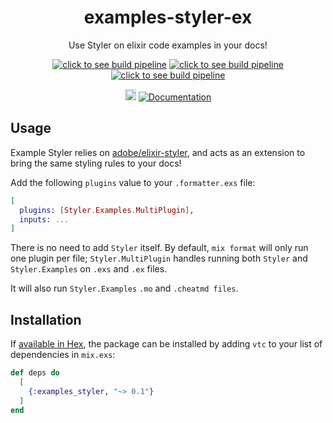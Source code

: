 <h1 align="center">examples-styler-ex</h1>
</p>
<p align="center">Use Styler on elixir code examples in your docs!</p>
<p align="center">
    <a href="https://dev.azure.com/peake100/Peake100/_build?definitionId=21"><img src="https://dev.azure.com/peake100/Peake100/_apis/build/status/examples-styler-ex?repoName=peake100%2examples-styler-ex&branchName=dev" alt="click to see build pipeline"></a>
    <a href="https://dev.azure.com/peake100/Peake100/_build?definitionId=21"><img src="https://img.shields.io/azure-devops/tests/peake100/Peake100/20/dev?compact_message" alt="click to see build pipeline"></a>
    <a href="https://dev.azure.com/peake100/Peake100/_build?definitionId=21"><img src="https://img.shields.io/azure-devops/coverage/peake100/Peake100/20/dev?compact_message" alt="click to see build pipeline"></a>
</p>
<p align="center">
    <a href="https://hex.pm/packages/examples_styler"><img src="https://img.shields.io/hexpm/v/vtc.svg" alt="Hex version" height="18"></a>
    <a href="https://hexdocs.pm/examples_styler/readme.html"><img src="https://img.shields.io/badge/docs-hexdocs.pm-blue" alt="Documentation"></a>
</p>

## Usage

Example Styler relies on [adobe/elixir-styler](https://github.com/adobe/elixir-styler),
and acts as an extension to bring the same styling rules to your docs!

Add the following `plugins` value to your `.formatter.exs` file:

```elixir
[
  plugins: [Styler.Examples.MultiPlugin],
  inputs: ...
]
```

There is no need to add `Styler` itself. By default, `mix format` will only run one 
plugin per file; `Styler.MultiPlugin` handles running both `Styler` and 
`Styler.Examples` on `.exs` and `.ex` files.

It will also run `Styler.Examples` `.mo` and `.cheatmd files`.

## Installation

If [available in Hex](https://hex.pm/docs/publish), the package can be installed
by adding `vtc` to your list of dependencies in `mix.exs`:

```elixir
def deps do
  [
    {:examples_styler, "~> 0.1"}
  ]
end
```